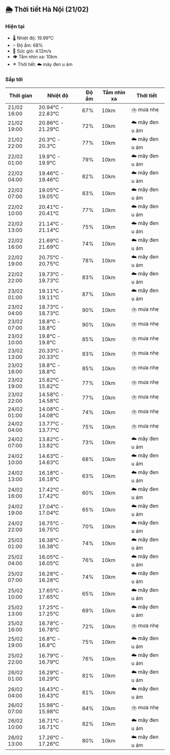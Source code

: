 ## 🌦️ Thời tiết Hà Nội (21/02)

### Hiện tại

- 🌡️ Nhiệt độ: 19.99℃
- 💦 Độ ẩm: 68%
- 💨 Sức gió: 4.12m/s
- 👁️ Tầm nhìn xa: 10km
- ☂️ Thời tiết: ☁️ mây đen u ám

### Sắp tới

| Thời gian | Nhiệt độ | Độ ẩm | Tầm nhìn xa | Thời tiết |
| --- | --- | --- | --- | --- |
| 21/02 16:00 | 20.94℃ - 22.83℃ | 67% | 10km | ⛈️ mưa nhẹ |
| 21/02 19:00 | 20.86℃ - 21.29℃ | 72% | 10km | ☁️ mây đen u ám |
| 21/02 22:00 | 20.3℃ - 20.3℃ | 77% | 10km | ☁️ mây đen u ám |
| 22/02 01:00 | 19.9℃ - 19.9℃ | 79% | 10km | ☁️ mây đen u ám |
| 22/02 04:00 | 19.46℃ - 19.46℃ | 82% | 10km | ☁️ mây đen u ám |
| 22/02 07:00 | 19.05℃ - 19.05℃ | 83% | 10km | ☁️ mây đen u ám |
| 22/02 10:00 | 20.41℃ - 20.41℃ | 77% | 10km | ☁️ mây đen u ám |
| 22/02 13:00 | 21.14℃ - 21.14℃ | 75% | 10km | ☁️ mây đen u ám |
| 22/02 16:00 | 21.69℃ - 21.69℃ | 74% | 10km | ☁️ mây đen u ám |
| 22/02 19:00 | 20.75℃ - 20.75℃ | 78% | 10km | ☁️ mây đen u ám |
| 22/02 22:00 | 19.73℃ - 19.73℃ | 83% | 10km | ☁️ mây đen u ám |
| 23/02 01:00 | 19.11℃ - 19.11℃ | 87% | 10km | ☁️ mây đen u ám |
| 23/02 04:00 | 18.73℃ - 18.73℃ | 90% | 10km | ⛈️ mưa nhẹ |
| 23/02 07:00 | 18.8℃ - 18.8℃ | 90% | 10km | ⛈️ mưa nhẹ |
| 23/02 10:00 | 19.8℃ - 19.8℃ | 85% | 10km | ⛈️ mưa nhẹ |
| 23/02 13:00 | 20.33℃ - 20.33℃ | 83% | 10km | ⛈️ mưa nhẹ |
| 23/02 16:00 | 18.8℃ - 18.8℃ | 85% | 10km | ⛈️ mưa nhẹ |
| 23/02 19:00 | 15.82℃ - 15.82℃ | 77% | 10km | ⛈️ mưa nhẹ |
| 23/02 22:00 | 14.58℃ - 14.58℃ | 77% | 10km | ⛈️ mưa nhẹ |
| 24/02 01:00 | 14.08℃ - 14.08℃ | 74% | 10km | ⛈️ mưa nhẹ |
| 24/02 04:00 | 13.77℃ - 13.77℃ | 75% | 10km | ⛈️ mưa nhẹ |
| 24/02 07:00 | 13.82℃ - 13.82℃ | 73% | 10km | ☁️ mây đen u ám |
| 24/02 10:00 | 14.63℃ - 14.63℃ | 68% | 10km | ☁️ mây đen u ám |
| 24/02 13:00 | 16.18℃ - 16.18℃ | 63% | 10km | ☁️ mây đen u ám |
| 24/02 16:00 | 17.42℃ - 17.42℃ | 60% | 10km | ☁️ mây đen u ám |
| 24/02 19:00 | 17.04℃ - 17.04℃ | 65% | 10km | ☁️ mây đen u ám |
| 24/02 22:00 | 16.75℃ - 16.75℃ | 70% | 10km | ☁️ mây đen u ám |
| 25/02 01:00 | 16.38℃ - 16.38℃ | 74% | 10km | ☁️ mây đen u ám |
| 25/02 04:00 | 16.05℃ - 16.05℃ | 76% | 10km | ☁️ mây đen u ám |
| 25/02 07:00 | 16.28℃ - 16.28℃ | 74% | 10km | ☁️ mây đen u ám |
| 25/02 10:00 | 17.65℃ - 17.65℃ | 65% | 10km | ☁️ mây đen u ám |
| 25/02 13:00 | 17.25℃ - 17.25℃ | 69% | 10km | ☁️ mây đen u ám |
| 25/02 16:00 | 16.78℃ - 16.78℃ | 72% | 10km | ⛈️ mưa nhẹ |
| 25/02 19:00 | 16.8℃ - 16.8℃ | 75% | 10km | ☁️ mây đen u ám |
| 25/02 22:00 | 16.79℃ - 16.79℃ | 76% | 10km | ☁️ mây đen u ám |
| 26/02 01:00 | 16.29℃ - 16.29℃ | 81% | 10km | ☁️ mây đen u ám |
| 26/02 04:00 | 16.43℃ - 16.43℃ | 81% | 10km | ☁️ mây đen u ám |
| 26/02 07:00 | 15.98℃ - 15.98℃ | 84% | 10km | ⛈️ mưa nhẹ |
| 26/02 10:00 | 16.71℃ - 16.71℃ | 82% | 10km | ☁️ mây đen u ám |
| 26/02 13:00 | 17.26℃ - 17.26℃ | 80% | 10km | ☁️ mây đen u ám |
